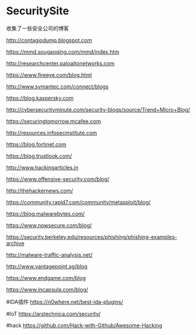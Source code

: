 # SecuritySite
收集了一些安全公司的博客

http://contagiodump.blogspot.com 

https://mmd.sougaoqing.com/mmd/index.htm

http://researchcenter.paloaltonetworks.com

https://www.fireeye.com/blog.html

http://www.symantec.com/connect/blogs

https://blog.kaspersky.com

http://cybersecurityminute.com/security-blogs/source/Trend+Micro+Blog/

https://securingtomorrow.mcafee.com

http://resources.infosecinstitute.com

https://blog.fortinet.com

https://blog.trustlook.com/  

http://www.hackingarticles.in 

https://www.offensive-security.com/blog/

http://thehackernews.com/ 

https://community.rapid7.com/community/metasploit/blog/ 

https://blog.malwarebytes.com/ 

https://www.nowsecure.com/blog/ 

https://security.berkeley.edu/resources/phishing/phishing-examples-archive 

http://malware-traffic-analysis.net/ 

http://www.vantagepoint.sg/blog 

https://www.endgame.com/blog  

https://www.incapsula.com/blog/ 


#IDA插件 
https://n0where.net/best-ida-plugins/  


#IoT
https://arstechnica.com/security/  

#hack 
https://github.com/Hack-with-Github/Awesome-Hacking  
